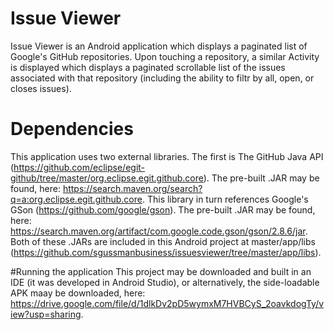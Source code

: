 # Issue Viewer
Issue Viewer is an Android application which displays a paginated list of Google's GitHub repositories.  Upon touching a repository, a similar Activity is displayed which displays a paginated scrollable list of the issues associated with that repository (including the ability to filtr by all, open, or closes issues).

# Dependencies
This application uses two external libraries.  The first is The GitHub Java API (https://github.com/eclipse/egit-github/tree/master/org.eclipse.egit.github.core).  The pre-built .JAR may be found, here: https://search.maven.org/search?q=a:org.eclipse.egit.github.core.  This library in turn references Google's GSon (https://github.com/google/gson).  The pre-built .JAR may be found, here: https://search.maven.org/artifact/com.google.code.gson/gson/2.8.6/jar.  Both of these .JARs are included in this Android project at master/app/libs (https://github.com/sgussmanbusiness/issuesviewer/tree/master/app/libs).

#Running the application
This project may be downloaded and built in an IDE (it was developed in Android Studio), or alternatively, the side-loadable APK maay be downloaded, here: https://drive.google.com/file/d/1dlkDv2pD5wymxM7HVBCyS_2oavkdogTy/view?usp=sharing.
